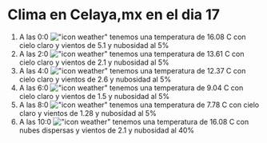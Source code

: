 # Clima en Celaya,mx en el dia 17

1. A las 0:0 !["icon weather"](http://openweathermap.org/img/w/01n.png) tenemos una temperatura de 16.08 C con cielo claro y  vientos de 5.1 y nubosidad al 5%
1. A las 2:0 !["icon weather"](http://openweathermap.org/img/w/01n.png) tenemos una temperatura de 13.61 C con cielo claro y  vientos de 2.1 y nubosidad al 5%
1. A las 4:0 !["icon weather"](http://openweathermap.org/img/w/01n.png) tenemos una temperatura de 12.37 C con cielo claro y  vientos de 2.6 y nubosidad al 5%
1. A las 6:0 !["icon weather"](http://openweathermap.org/img/w/01n.png) tenemos una temperatura de 9.04 C con cielo claro y  vientos de 1.5 y nubosidad al 5%
1. A las 8:0 !["icon weather"](http://openweathermap.org/img/w/01d.png) tenemos una temperatura de 7.78 C con cielo claro y  vientos de 1.28 y nubosidad al 5%
1. A las 10:0 !["icon weather"](http://openweathermap.org/img/w/03d.png) tenemos una temperatura de 16.08 C con nubes dispersas y  vientos de 2.1 y nubosidad al 40%
